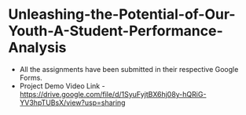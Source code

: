 # Unleashing-the-Potential-of-Our-Youth-A-Student-Performance-Analysis
- All the assignments have been submitted in their respective Google Forms.
- Project Demo Video Link - https://drive.google.com/file/d/1SyuFyjtBX6hj08y-hQRiG-YV3hpTUBsX/view?usp=sharing
